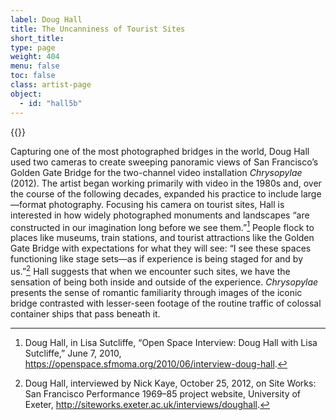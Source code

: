 ```yaml
---
label: Doug Hall
title: The Uncanniness of Tourist Sites
short_title:
type: page
weight: 404
menu: false
toc: false
class: artist-page
object:
  - id: "hall5b"
---
```

{{<q-figure id="hall5b">}}

Capturing one of the most photographed bridges in the world, Doug Hall used two cameras to create sweeping panoramic views of San Francisco’s Golden Gate Bridge for the two-channel video installation *Chrysopylae* (2012). The artist began working primarily with video in the 1980s and, over the course of the following decades, expanded his practice to include large&mdash;format photography. Focusing his camera on tourist sites, Hall is interested in how widely photographed monuments and landscapes “are constructed in our imagination long before we see them.”[^1] People flock to places like museums, train stations, and tourist attractions like the Golden Gate Bridge with expectations for what they will see: “I see these spaces functioning like stage sets—as if experience is being staged for and by us.”[^2] Hall suggests that when we encounter such sites, we have the sensation of being both inside and outside of the experience. *Chrysopylae* presents the sense of romantic familiarity through images of the iconic bridge contrasted with lesser-seen footage of the routine traffic of colossal container ships that pass beneath it.

[^1]: Doug Hall, in Lisa Sutcliffe, “Open Space Interview: Doug Hall with Lisa Sutcliffe,” June 7, 2010, https://openspace.sfmoma.org/2010/06/interview-doug-hall.

[^2]: Doug Hall, interviewed by Nick Kaye, October 25, 2012, on Site Works: San Francisco Performance 1969–85 project website, University of Exeter, http://siteworks.exeter.ac.uk/interviews/doughall.
